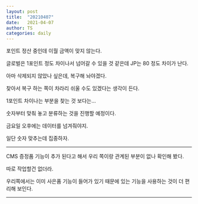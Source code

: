 ```yaml
---
layout: post
title:  "20210407"
date:   2021-04-07
author: TS
categories: daily
---
```


포인트 정산 중인데 이월 금액이 맞지 않는다.

글로벌은 1포인트 정도 차이나서 넘어갈 수 있을 것 같은데 JP는 80 정도 차이가 난다.

아마 삭제되지 않았나 싶은데, 복구해 놔야겠다.

찾아서 복구 하는 쪽이 차라리 쉬울 수도 있겠다는 생각이 든다.

1포인트 차이나는 부분을 찾는 것 보다는...

숫자부터 맞춰 놓고 분류하는 것을 진행할 예정이다.

금요일 오후에는 데이터를 넘겨줘야지.

일단 숫자 맞추는데 집중하자.

---

CMS 증정품 기능이 추가 된다고 해서 우리 쪽이랑 관계된 부분이 없나 확인해 봤다.

따로 작업할건 없더라.

우리쪽에서는 이미 사은품 기능이 들어가 있기 때문에 있는 기능을 사용하는 것이 더 편리해 보인다.

---
